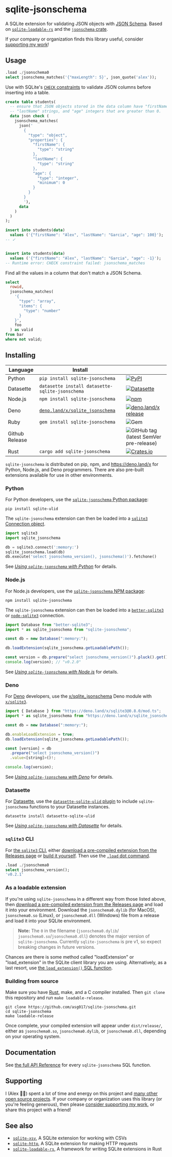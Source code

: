 # sqlite-jsonschema

A SQLite extension for validating JSON objects with [JSON Schema](https://json-schema.org/). Based on [`sqlite-loadable-rs`](https://github.com/asg017/sqlite-loadable-rs) and the [`jsonschema` crate](https://crates.io/crates/jsonschema).

If your company or organization finds this library useful, consider [supporting my work](#supporting)!

## Usage

```sql
.load ./jsonschema0
select jsonschema_matches('{"maxLength": 5}', json_quote('alex'));
```

Use with SQLite's [`CHECK` constraints](https://www.sqlite.org/lang_createtable.html#check_constraints) to validate JSON columns before inserting into a table.

```sql
create table students(
  -- ensure that JSON objects stored in the data column have "firstName" strings,
  -- "lastName" strings, and "age" integers that are greater than 0.
  data json check (
    jsonschema_matches(
      json('
        {
          "type": "object",
          "properties": {
            "firstName": {
              "type": "string"
            },
            "lastName": {
              "type": "string"
            },
            "age": {
              "type": "integer",
              "minimum": 0
            }
          }
        }
        '),
      data
    )
  )
);

insert into students(data)
  values ('{"firstName": "Alex", "lastName": "Garcia", "age": 100}');
-- ✓


insert into students(data)
  values ('{"firstName": "Alex", "lastName": "Garcia", "age": -1}');
-- Runtime error: CHECK constraint failed: jsonschema_matches

```

Find all the values in a column that don't match a JSON Schema.

```sql
select
  rowid,
  jsonschema_matches(
    '{
      "type": "array",
      "items": {
        "type": "number"
      }
    }',
    foo
  ) as valid
from bar
where not valid;
```

## Installing

| Language       | Install                                                                  |                                                                                                                                                                                                         |
| -------------- | ------------------------------------------------------------------------ | ------------------------------------------------------------------------------------------------------------------------------------------------------------------------------------------------------- |
| Python         | `pip install sqlite-jsonschema`                                          | [![PyPI](https://img.shields.io/pypi/v/sqlite-jsonschema.svg?color=blue&logo=python&logoColor=white)](https://pypi.org/project/sqlite-jsonschema/)                                                      |
| Datasette      | `datasette install datasette-sqlite-jsonschema`                          | [![Datasette](https://img.shields.io/pypi/v/datasette-sqlite-jsonschema.svg?color=B6B6D9&label=Datasette+plugin&logoColor=white&logo=python)](https://datasette.io/plugins/datasette-sqlite-jsonschema) |
| Node.js        | `npm install sqlite-jsonschema`                                          | [![npm](https://img.shields.io/npm/v/sqlite-jsonschema.svg?color=green&logo=nodedotjs&logoColor=white)](https://www.npmjs.com/package/sqlite-jsonschema)                                                |
| Deno           | [`deno.land/x/sqlite_jsonschema`](https://deno.land/x/sqlite_jsonschema) | [![deno.land/x release](https://img.shields.io/github/v/release/asg017/sqlite-jsonschema?color=fef8d2&include_prereleases&label=deno.land%2Fx&logo=deno)](https://deno.land/x/sqlite_jsonschema)        |
| Ruby           | `gem install sqlite-jsonschema`                                          | ![Gem](https://img.shields.io/gem/v/sqlite-jsonschema?color=red&logo=rubygems&logoColor=white)                                                                                                          |
| Github Release |                                                                          | ![GitHub tag (latest SemVer pre-release)](https://img.shields.io/github/v/tag/asg017/sqlite-jsonschema?color=lightgrey&include_prereleases&label=Github+release&logo=github)                            |
| Rust           | `cargo add sqlite-jsonschema`                                            | [![Crates.io](https://img.shields.io/crates/v/sqlite-jsonschema?logo=rust)](https://crates.io/crates/sqlite-jsonschema)                                                                                 |

<!--
| Elixir         | [`hex.pm/packages/sqlite_jsonschema`](https://hex.pm/packages/sqlite_jsonschema) | [![Hex.pm](https://img.shields.io/hexpm/v/sqlite_jsonschema?color=purple&logo=elixir)](https://hex.pm/packages/sqlite_jsonschema)                                                                       |
| Go             | `go get -u github.com/asg017/sqlite-jsonschema/bindings/go`               | [![Go Reference](https://pkg.go.dev/badge/github.com/asg017/sqlite-jsonschema/bindings/go.svg)](https://pkg.go.dev/github.com/asg017/sqlite-jsonschema/bindings/go)                                     |
-->

`sqlite-jsonschema` is distributed on pip, npm, and https://deno.land/x for Python, Node.js, and Deno programmers. There are also pre-built extensions available for use in other environments.

### Python

For Python developers, use the [`sqlite-jsonschema` Python package](https://pypi.org/package/sqlite-jsonschema/):

```
pip install sqlite-ulid
```

The `sqlite-jsonschema` extension can then be loaded into a [`sqlite3` Connection object](https://docs.python.org/3/library/sqlite3.html#connection-objects).

```python
import sqlite3
import sqlite_jsonschema

db = sqlite3.connect(':memory:')
sqlite_jsonschema.load(db)
db.execute('select jsonschema_version(), jsonschema()').fetchone()
```

See [_Using `sqlite-jsonschema` with Python_](https://alexgarcia.jsonschema/sqlite-jsonschema/usage/python.html) for details.

### Node.js

For Node.js developers, use the [`sqlite-jsonschema` NPM package](https://www.npmjs.com/package/sqlite-jsonschema):

```
npm install sqlite-jsonschema
```

The `sqlite-jsonschema` extension can then be loaded into a [`better-sqlite3`](https://github.com/WiseLibs/better-sqlite3) or [`node-sqlite3`](https://github.com/TryGhost/node-sqlite3) connection.

```javascript
import Database from "better-sqlite3";
import * as sqlite_jsonschema from "sqlite-jsonschema";

const db = new Database(":memory:");

db.loadExtension(sqlite_jsonschema.getLoadablePath());

const version = db.prepare("select jsonschema_version()").pluck().get();
console.log(version); // "v0.2.0"
```

See [_Using `sqlite-jsonschema` with Node.js_](https://alexgarcia.jsonschema/sqlite-jsonschema/usage/node.html) for details.

### Deno

For [Deno](https://deno.land/) developers, use the [x/sqlite_jsonschema](https://deno.land/x/sqlite_jsonschema@v0.2.2) Deno module with [`x/sqlite3`](https://deno.land/x/sqlite3@0.8.1).

```javascript
import { Database } from "https://deno.land/x/sqlite3@0.8.0/mod.ts";
import * as sqlite_jsonschema from "https://deno.land/x/sqlite_jsonschema/mod.ts";

const db = new Database(":memory:");

db.enableLoadExtension = true;
db.loadExtension(sqlite_jsonschema.getLoadablePath());

const [version] = db
  .prepare("select jsonschema_version()")
  .value<[string]>()!;

console.log(version);
```

See [_Using `sqlite-jsonschema` with Deno_](https://alexgarcia.jsonschema/sqlite-jsonschema/usage/deno.html) for details.

### Datasette

For [Datasette](https://datasette.io/), use the [`datasette-sqlite-ulid` plugin](https://datasette.io/plugins/datasette-sqlite-ulid) to include `sqlite-jsonschema` functions to your Datasette instances.

```
datasette install datasette-sqlite-ulid
```

See [_Using `sqlite-jsonschema` with Datasette_](https://alexgarcia.jsonschema/sqlite-jsonschema/usage/datasette.html) for details.

### `sqlite3` CLI

For [the `sqlite3` CLI](https://sqlite.org/cli.html), either [download a pre-compiled extension from the Releases page](https://github.com/asg017/sqlite-jsonschema/releases) or [build it yourself](#building-from-source). Then use the [`.load` dot command](https://sqlite.org/cli.html#loading_extensions).

```sql
.load ./jsonschema0
select jsonschema_version();
'v0.2.1'
```

### As a loadable extension

If you're using `sqlite-jsonschema` in a different way from those listed above, then [download a pre-compiled extension from the Releases page](https://github.com/asg017/sqlite-jsonschema/releases) and load it into your environment. Download the `jsonschema0.dylib` (for MacOS), `jsonschema0.so` (Linux), or `jsonschema0.dll` (Windows) file from a release and load it into your SQLite environment.

> **Note:**
> The `0` in the filename (`jsonschema0.dylib`/ `jsonschema0.so`/`jsonschema0.dll`) denotes the major version of `sqlite-jsonschema`. Currently `sqlite-jsonschema` is pre v1, so expect breaking changes in future versions.

Chances are there is some method called "loadExtension" or "load_extension" in the SQLite client library you are using. Alternatively, as a last resort, use [the `load_extension()` SQL function](https://www.sqlite.org/lang_corefunc.html#load_extension).

### Building from source

Make sure you have [Rust](https://www.rust-lang.org/tools/install), make, and a C compiler installed. Then `git clone` this repository and run `make loadable-release`.

```
git clone https://github.com/asg017/sqlite-jsonschema.git
cd sqlite-jsonschema
make loadable-release
```

Once complete, your compiled extension will appear under `dist/release/`, either as `jsonschema0.so`, `jsonschema0.dylib`, or `jsonschema0.dll`, depending on your operating system.

## Documentation

See [the full API Reference](https://alexgarcia.jsonschema/sqlite-jsonschema/reference.html) for every `sqlite-jsonschema` SQL function.

## Supporting

I (Alex 👋🏼) spent a lot of time and energy on this project and [many other open source projects](https://github.com/asg017?tab=repositories&q=&type=&language=&sort=stargazers). If your company or organization uses this library (or you're feeling generous), then please [consider supporting my work](https://alexgarcia.jsonschema/work.html), or share this project with a friend!

## See also

- [`sqlite-xsv`](https://github.com/asg017/sqlite-xsv), A SQLite extension for working with CSVs
- [`sqlite-http`](https://github.com/asg017/sqlite-http), A SQLite extension for making HTTP requests
- [`sqlite-loadable-rs`](https://github.com/asg017/sqlite-loadable-rs), A framework for writing SQLite extensions in Rust

